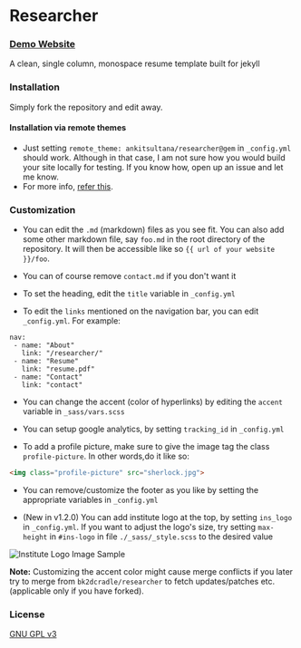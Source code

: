 # Researcher

### [Demo Website](lelivre.github.io)

A clean, single column, monospace resume template built for jekyll

### Installation

Simply fork the repository and edit away.

#### Installation via remote themes

* Just setting `remote_theme: ankitsultana/researcher@gem` in `_config.yml` should work. Although in that case, I am not sure how
you would build your site locally for testing. If you know how, open up an issue and let me know.
* For more info, [refer this](https://blog.github.com/2017-11-29-use-any-theme-with-github-pages/).

### Customization

* You can edit the `.md` (markdown) files as you see fit. You can also add some other markdown file, say `foo.md` in the root directory of the repository. It will then be accessible like so `{{ url of your website }}/foo`.

* You can of course remove `contact.md` if you don't want it

* To set the heading, edit the `title` variable in `_config.yml`

* To edit the `links` mentioned on the navigation bar, you can edit `_config.yml`. For example:

```
nav:
 - name: "About"
   link: "/researcher/"
 - name: "Resume"
   link: "resume.pdf"
 - name: "Contact"
   link: "contact"
```

* You can change the accent (color of hyperlinks) by editing the `accent` variable in `_sass/vars.scss`

* You can setup google analytics, by setting `tracking_id` in `_config.yml`

* To add a profile picture, make sure to give the image tag the class `profile-picture`. In other words,do it like so:

```html
<img class="profile-picture" src="sherlock.jpg">
```

* You can remove/customize the footer as you like by setting the
appropriate variables in `_config.yml`

* (New in v1.2.0) You can add institute logo at the top, by setting `ins_logo` in `_config.yml`. If you want
to adjust the logo's size, try setting `max-height` in `#ins-logo` in file `./_sass/_style.scss` to the desired
value

![Institute Logo Image Sample](https://github.com/ankitsultana/assets/raw/master/ins-logo-sample.png)

**Note:** Customizing the accent color might cause merge conflicts if you later try to merge from `bk2dcradle/researcher` to fetch updates/patches etc. (applicable only if you have forked).

### License

[GNU GPL v3](https://github.com/bk2dcradle/researcher/blob/gh-pages/LICENSE)
